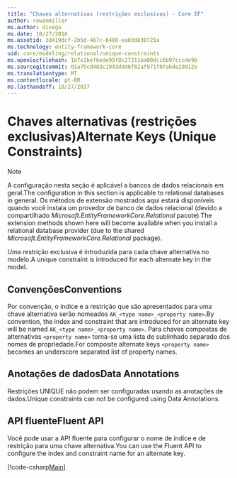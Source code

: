 ```yaml
---
title: "Chaves alternativas (restrições exclusivas) - Core EF"
author: rowanmiller
ms.author: divega
ms.date: 10/27/2016
ms.assetid: 3d419dcf-2b5d-467c-b408-ea03d830721a
ms.technology: entity-framework-core
uid: core/modeling/relational/unique-constraints
ms.openlocfilehash: 1b7e2bef6ede95f8c27211ba00dcc6b97cccde9b
ms.sourcegitcommit: 01a75cd483c1943ddd6f82af971f07abde20912e
ms.translationtype: MT
ms.contentlocale: pt-BR
ms.lasthandoff: 10/27/2017
---
```

# <a name="alternate-keys-unique-constraints"></a><span data-ttu-id="d0287-102">Chaves alternativas (restrições exclusivas)</span><span class="sxs-lookup"><span data-stu-id="d0287-102">Alternate Keys (Unique Constraints)</span></span>

> [!NOTE]  
> <span data-ttu-id="d0287-103">A configuração nesta seção é aplicável a bancos de dados relacionais em geral.</span><span class="sxs-lookup"><span data-stu-id="d0287-103">The configuration in this section is applicable to relational databases in general.</span></span> <span data-ttu-id="d0287-104">Os métodos de extensão mostrados aqui estará disponíveis quando você instala um provedor de banco de dados relacional (devido a compartilhado *Microsoft.EntityFrameworkCore.Relational* pacote).</span><span class="sxs-lookup"><span data-stu-id="d0287-104">The extension methods shown here will become available when you install a relational database provider (due to the shared *Microsoft.EntityFrameworkCore.Relational* package).</span></span>

<span data-ttu-id="d0287-105">Uma restrição exclusiva é introduzida para cada chave alternativa no modelo.</span><span class="sxs-lookup"><span data-stu-id="d0287-105">A unique constraint is introduced for each alternate key in the model.</span></span>

## <a name="conventions"></a><span data-ttu-id="d0287-106">Convenções</span><span class="sxs-lookup"><span data-stu-id="d0287-106">Conventions</span></span>

<span data-ttu-id="d0287-107">Por convenção, o índice e a restrição que são apresentados para uma chave alternativa serão nomeados `AK_<type name>_<property name>`.</span><span class="sxs-lookup"><span data-stu-id="d0287-107">By convention, the index and constraint that are introduced for an alternate key will be named `AK_<type name>_<property name>`.</span></span> <span data-ttu-id="d0287-108">Para chaves compostas de alternativas `<property name>` torna-se uma lista de sublinhado separado dos nomes de propriedade.</span><span class="sxs-lookup"><span data-stu-id="d0287-108">For composite alternate keys `<property name>` becomes an underscore separated list of property names.</span></span>

## <a name="data-annotations"></a><span data-ttu-id="d0287-109">Anotações de dados</span><span class="sxs-lookup"><span data-stu-id="d0287-109">Data Annotations</span></span>

<span data-ttu-id="d0287-110">Restrições UNIQUE não podem ser configuradas usando as anotações de dados.</span><span class="sxs-lookup"><span data-stu-id="d0287-110">Unique constraints can not be configured using Data Annotations.</span></span>

## <a name="fluent-api"></a><span data-ttu-id="d0287-111">API fluente</span><span class="sxs-lookup"><span data-stu-id="d0287-111">Fluent API</span></span>

<span data-ttu-id="d0287-112">Você pode usar a API fluente para configurar o nome de índice e de restrição para uma chave alternativa.</span><span class="sxs-lookup"><span data-stu-id="d0287-112">You can use the Fluent API to configure the index and constraint name for an alternate key.</span></span>

[!code-csharp[Main](../../../../samples/core/Modeling/FluentAPI/Samples/Relational/AlternateKeyName.cs?name=Model&highlight=9)]
